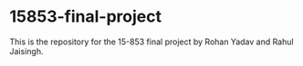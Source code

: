 # 15853-final-project

This is the repository for the 15-853 final project by Rohan Yadav and Rahul Jaisingh.

